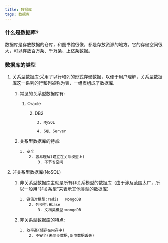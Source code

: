 ```yaml
---
title: 数据库
tags: 数据库
---
```




### 什么是数据库?

​	数据库是存放数据的仓库，和图书馆很像，都是存放资源的地方。它的存储空间很大，可以存放百万条、千万条、上亿条数据。 

### 数据库的类型 

 1. 关系型数据库:采用了以行和列的形式存储数据，以便于用户理解，关系型数据库这一系列的行和列被称为表，一组表组成了数据库.

     1. 常见的关系型数据库有:

         1. Oracle

           	2. DB2

                   	3. MySQL

                 	4. SQL Server  

            

     2. 关系型数据库的特点:

         	1. 安全
             	2. 容易理解(建立在关系模型上)
                 	3. 不节省空间

 2. 非关系型数据库(NoSQL) 

     1. 非关系型数据库主就是所有非关系模型的数据库（由于涉及范围太广，所以一般用“非关系型”来表示其他类型的数据库）

         	1. 键值对模型:redis   MongoDB
             	2. 列模型:Hbase
                 	3. 文档类模型:mongoDB

     2. 非关系型数据库的特点:

         	1. 效率高(储存在内存中)
             	2. 不安全(未同步数据,断电数据丢失)

        

